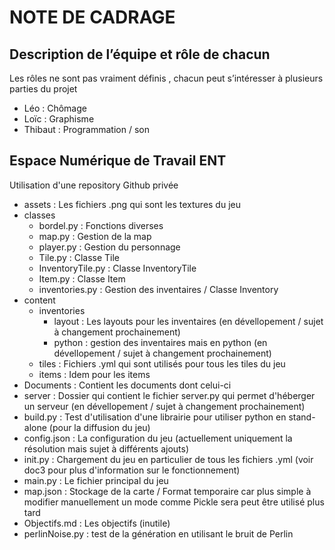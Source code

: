 # NOTE DE CADRAGE

## Description de l’équipe et rôle de chacun
Les rôles ne sont pas vraiment définis , chacun peut s’intéresser à plusieurs parties du projet
- Léo : Chômage
- Loïc : Graphisme
- Thibaut : Programmation / son

## Espace Numérique de Travail ENT
Utilisation d'une repository Github privée
- assets : Les fichiers .png qui sont les textures du jeu
- classes
  - bordel.py : Fonctions diverses
  - map.py : Gestion de la map
  - player.py : Gestion du personnage
  - Tile.py : Classe Tile
  - InventoryTile.py : Classe InventoryTile
  - Item.py : Classe Item
  - inventories.py : Gestion des inventaires / Classe Inventory
- content
  - inventories
    - layout : Les layouts pour les inventaires (en dévellopement / sujet à changement prochainement)
    - python : gestion des inventaires mais en python (en dévellopement / sujet à changement prochainement)
  - tiles : Fichiers .yml qui sont utilisés pour tous les tiles du jeu
  - items : Idem pour les items
- Documents : Contient les documents dont celui-ci
- server : Dossier qui contient le fichier server.py qui permet d'héberger un serveur (en dévellopement / sujet à changement prochainement)
- build.py : Test d'utilisation d'une librairie pour utiliser python en stand-alone (pour la diffusion du jeu)
- config.json : La configuration du jeu (actuellement uniquement la résolution mais sujet à différents ajouts)
- init.py : Chargement du jeu en particulier de tous les fichiers .yml (voir doc3 pour plus d'information sur le fonctionnement)
- main.py : Le fichier principal du jeu
- map.json : Stockage de la carte / Format temporaire car plus simple à modifier manuellement un mode comme Pickle sera peut être utilisé plus tard
- Objectifs.md : Les objectifs (inutile)
- perlinNoise.py : test de la génération en utilisant le bruit de Perlin
